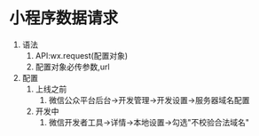 # 小程序数据请求

1. 语法
   1. API:wx.request(配置对象)
   2. 配置对象必传参数,url
2. 配置
   1. 上线之前
      1. 微信公众平台后台->开发管理->开发设置->服务器域名配置
   2. 开发中
      1. 微信开发者工具->详情->本地设置->勾选"不校验合法域名"
